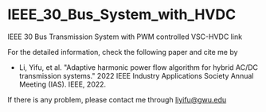 # IEEE_30_Bus_System_with_HVDC

IEEE 30 Bus Transmission System with PWM controlled VSC-HVDC link

For the detailed information, check the following paper and cite me by
- Li, Yifu, et al. "Adaptive harmonic power flow algorithm for hybrid AC/DC transmission systems." 2022 IEEE Industry Applications Society Annual Meeting (IAS). IEEE, 2022.

If there is any problem, please contact me through liyifu@gwu.edu
